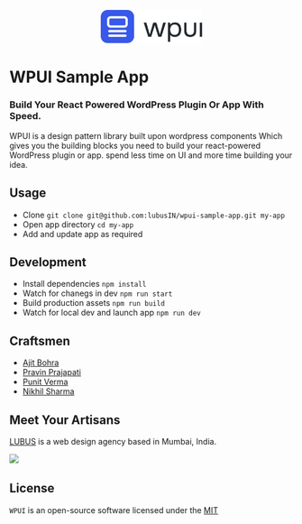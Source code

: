 <p align="center"><img width="180px" src="https://raw.githubusercontent.com/lubusIN/wpui/9495122a127424b01d2c71d0e4ffb82d8a7bcf3c/src/img/wpui_logo.svg"></p>


# WPUI Sample App
### Build Your React Powered WordPress Plugin Or App With Speed.
WPUI is a design pattern library built upon wordpress components Which gives you the building blocks you need to build your react-powered WordPress plugin or app. spend less time on UI and more time building your idea.

## Usage
- Clone `git clone git@github.com:lubusIN/wpui-sample-app.git my-app`
- Open app directory `cd my-app`
- Add and update app as required

## Development 
- Install dependencies `npm install`
- Watch for chanegs in dev `npm run start`
- Build production assets `npm run build`
- Watch for local dev and launch app `npm run dev`

## Craftsmen
- [Ajit Bohra](https://twitter.com/ajitbohra)
- [Pravin Prajapati](https://twitter.com/buddhamaan)
- [Punit Verma](https://github.com/punitverma123)
- [Nikhil Sharma](https://github.com/NikhilSharma666)

## Meet Your Artisans
[LUBUS](http://lubus.in) is a web design agency based in Mumbai, India.

<a href="https://lubus.in/">
<img src="https://user-images.githubusercontent.com/1039236/40877801-3fa8ccf6-66a4-11e8-8f42-19ed4e883ce9.png" />
</a>

## License

`WPUI` is an open-source software licensed under the [MIT](LICENSE)